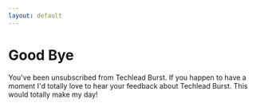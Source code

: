 ```yaml
---
layout: default
---
```


# Good Bye

You've been unsubscribed from Techlead Burst. If you happen to have a moment I'd totally love to 
hear your feedback about Techlead Burst. This would totally make my day!
